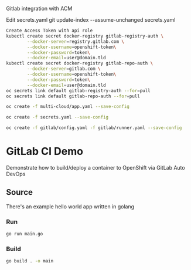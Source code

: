 Gitlab integration with ACM

Edit secrets.yaml
git update-index --assume-unchanged secrets.yaml

```sh
Create Access Token with api role
kubectl create secret docker-registry gitlab-registry-auth \
        --docker-server=registry.gitlab.com \
        --docker-username=openshift-token\
        --docker-password=token\
        --docker-email=user@domain.tld
kubectl create secret docker-registry gitlab-repo-auth \
        --docker-server=gitlab.com \
        --docker-username=openshift-token\
        --docker-password=token\
        --docker-email=user@domain.tld
oc secrets link default gitlab-registry-auth --for=pull
oc secrets link default gitlab-repo-auth --for=pull
```
```sh
oc create -f multi-cloud/app.yaml --save-config
```
```sh
oc create -f secrets.yaml --save-config
```
```sh
oc create -f gitlab/config.yaml -f gitlab/runner.yaml --save-config
```

# GitLab CI Demo

Demonstrate how to build/deploy a container to OpenShift via GitLab Auto DevOps

## Source

There's an example hello world app written in golang

### Run

```sh
go run main.go
```

### Build

```sh
go build . -o main
```
